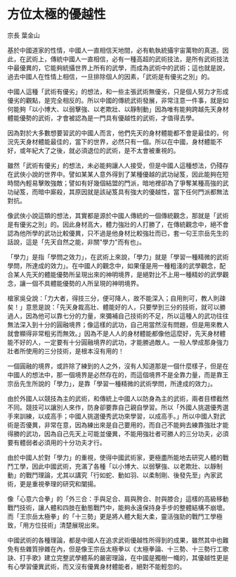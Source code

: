 # 方位太極的優越性

宗長
葉金山

基於中國道家的性情，中國人一直相信天地間，必有軌執統攝宇宙萬物的真道。因此，在武術上，傳統中國人一直相信，必有一種高超的武術技法，是所有武術技法中最優異的，它能夠統攝世界上所有的武學，而成為武術中的武術；這也就是說，過去中國人在性情上相信，一旦排除個人的因素，「武術是有優劣之別」的。

中國人這種「武術有優劣」的想法，和一些主張武術無優劣，只是個人努力才形成優劣的觀點，是完全相反的。所以中國的傳統武術發展，非常注意一件事，就是如何能夠「以小博大、以弱擊強、以老欺壯、以靜制動」因為唯有能夠跨越先天身材體能優勢的武術，才會被認為是一門具有優越性的武術，才值得去學。

因為對於大多數想要習武的中國人而言，他們先天的身材體能都不會是最佳的，何況先天身材體能最佳的，當下的世界，必然只有一個。所以在中國，身材體能不好，或年紀大了之後，就必須退位的武術，是不太會被重視的。

雖然「武術有優劣」的想法，未必能夠讓人人接受，但是中國人這種想法，仍殘存在武俠小說的世界中。譬如某某人意外得到了某種優越的武功祕笈，因此能夠在短時間內輕易擊敗強敵；譬如有好幾個結盟的門派，暗地裡卻為了爭奪某種高強的武功祕笈，而暗中廝殺，其原因就是該祕笈具有強大的優越性，當下任何門派都無法對抗。

像武俠小說這類的想法，其實都是源於中國人傳統的一個傳統觀念，那就是「武術是有優劣之別」的。因此身材高大，體力強壯的人打勝了，在傳統觀念中，絕不會認為他所學的武功比較優異，只不過是他身材比較強壯而已，套一句王宗岳先生的話說，這是「先天自然之能，非關"學力"而有也」。

「學力」是指「學問之效力」，在武術上來說，「學力」就是「學習一種精微的武術學問，所達成的效力」。在中國人的觀念中，如果僅是用一種粗淺的武學觀念，配合某人先天的體能優勢所呈現出來的神明境界，是絕對比不上用一種精妙的武學觀念，讓一個不具體能優勢的人所呈現的神明境界。

槍家吳殳說：「力大者，得技三分，便可降人，故不能深入；自用則可，教人則疎矣！」意思是說：「先天身裁高壯、體能好的人，只要學到三分的技術，就可以勝過人，因為他可以靠七分的力量，來彌補自己技術的不足，所以這種人的武功往往無法深入到十分的圓融境界；像這樣的武功，自己用當然沒有問題，但是用來教人就會顯得非常粗劣而無效。」因為不是人人的身材體能都像他這麼好，先天身材體能不好的人，一定要有十分圓融境界的武功，才能勝過敵人。一般人學成那身強力壯者所使用的三分技術，是根本沒有用的！

一個圓融的境界，或許除了練到的人之外，沒有人知道那是一個什麼樣子，但是在中國人的想法中，那一個境界是必然存在的，而這個境界不是全靠力量，而是靠王宗岳先生所說的「學力」，是靠「學習一種精微的武術學問，所達成的效力」。

由於外國人以競技為主的武術，和傳統上中國人以防身為主的武術，兩者目標截然不同。競技可以讓別人來作，防身卻要靠自己親自學習。所以「外國人挑選優秀選手來訓練，以成高手；中國人挑選優秀武功來學習，以成高手。」所以中國人對武術是否優異，非常在意，因為練出來是自己要用的，而自己不能夠去練靠強壯才能得勝的武功，因為自己先天上可能並優異，不能用強壯者可勝人的三分功夫，必須要有體弱者必須用的十分功夫才行。

由於中國人於對「學力」的重視，使得中國武術家，更極盡所能地去研究人體的戰鬥工學，因此中國武術，充滿了各種「以小博大、以弱擊強、以老欺壯、以靜制動」的戰鬥理論，尤其以講究「行如蛇、動如羽、以柔制剛、後發先至」內家武術，更是重視拳理的研究和闡揚。

像「心意六合拳」的「外三合：手與足合、肩與胯合、肘與膝合」這樣的高級移動戰鬥技術，讓人體和四肢在動態戰鬥中，能夠永遠保持身手步的整體結構不崩壞。而「王宗岳太極拳」的「十三勢」更是將人體大鬆大柔，靈活強勁的戰鬥工學極致，「用方位技術」清楚展現出來。

中國武術的各種理論，都是中國人在追求武術優越性所得到的成果，雖然其中也難免有些雜質摻雜在內，但是像王宗岳太極拳以《太極拳論、十三勢、十三勢行工歌訣、打手歌》建立完整武學體系的嚴密理論，在中國是獨樹一幟的，其優越性更是有心學習優異武術，而又沒有優異身材體能者，絕對不能輕忽的。